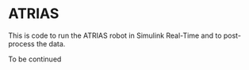 # ATRIAS
This is code to run the ATRIAS robot in Simulink Real-Time and to post-process the data.

To be continued
